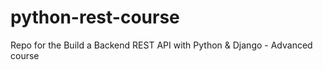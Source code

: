 # python-rest-course
Repo for the  Build a Backend REST API with Python &amp; Django - Advanced course
